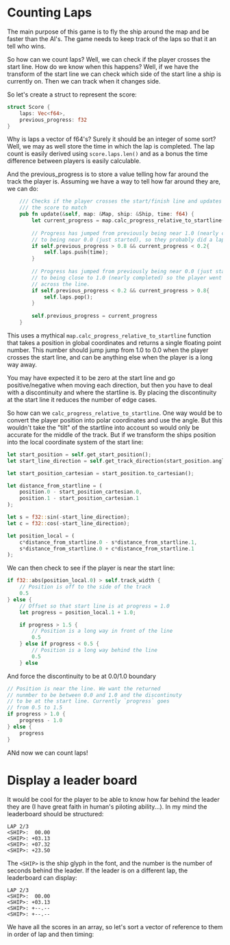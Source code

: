 # Counting Laps

The main purpose of this game is to fly the ship around the map and
be faster than the AI's. The game needs to keep track of the laps so
that it an tell who wins.

So how can we count laps? Well, we can check if the player crosses
the start line. How do we know when this happens? Well, if we have the
transform of the start line we can check which side of the start line
a ship is currently on. Then we can track when it changes side.

So let's create a struct to represent the score:
```rust
struct Score {
    laps: Vec<f64>,
    previous_progress: f32
}
```

Why is laps a vector of f64's? Surely it should be an integer of some
sort? Well, we may as well store the time in which the lap is completed.
The lap count is easily derived using `score.laps.len()` and as a bonus
the time difference between players is easily calculable.

And the previous_progress is to store a value telling how far around
the track the player is. Assuming we have a way to tell how far around
they are, we can do:

```rust
    /// Checks if the player crosses the start/finish line and updates
    /// the score to match
    pub fn update(&self, map: &Map, ship: &Ship, time: f64) {
        let current_progress = map.calc_progress_relative_to_startline((ship.position.x, ship.position.y));
        
        // Progress has jumped from previously being near 1.0 (nearly completed)
        // to being near 0.0 (just started), so they probably did a lap
        if self.previous_progress > 0.8 && current_progress < 0.2{
            self.laps.push(time);
        }
        
        // Progress has jumped from previously being near 0.0 (just started)
        // to being close to 1.0 (nearly completed) so the player went back
        // across the line.
        if self.previous_progress < 0.2 && current_progress > 0.8{
            self.laps.pop();
        }
        
        self.previous_progress = current_progress
    }
```

This uses a mythical `map.calc_progress_relative_to_startline` function that takes
a position in global coordinates and returns a single floating point
number. This number should jump jump from 1.0 to 0.0 when the player crosses the
start line, and can be anything else when the player is a long way away.

You may have expected it to be zero at the start line and go positive/negative when
moving each direction, but then you have to deal with a discontinuity and where the
startline is. By placing the discontinuity at the start line it reduces the number
of edge cases.

So how can we `calc_progress_relative_to_startline`. One way would be to convert
the player position into polar coordinates and use the angle. But this wouldn't
take the "tilt" of the startline into account so would only be accurate for the middle
of the track. But if we transform the ships position into the local coordinate
system of the start line:
```rust
let start_position = self.get_start_position();
let start_line_direction = self.get_track_direction(start_position.angle);

let start_position_cartesian = start_position.to_cartesian();

let distance_from_startline = (
    position.0 - start_position_cartesian.0,
    position.1 - start_position_cartesian.1
);

let s = f32::sin(-start_line_direction);
let c = f32::cos(-start_line_direction);

let position_local = (
    c*distance_from_startline.0 - s*distance_from_startline.1,
    s*distance_from_startline.0 + c*distance_from_startline.1
);
```

We can then check to see if the player is near the start line:

```rust
if f32::abs(position_local.0) > self.track_width {
    // Position is off to the side of the track
    0.5
} else {
    // Offset so that start line is at progress = 1.0
    let progress = position_local.1 + 1.0;

    if progress > 1.5 {
        // Position is a long way in front of the line
        0.5
    } else if progress < 0.5 {
        // Position is a long way behind the line
        0.5
    } else
```

And force the discontinuity to be at 0.0/1.0 boundary
```rust
// Position is near the line. We want the returned
// nunmber to be between 0.0 and 1.0 and the discontinuty
// to be at the start line. Currently `progress` goes
// from 0.5 to 1.5
if progress > 1.0 {
    progress - 1.0
} else {
    progress
}
```

ANd now we can count laps!

# Display a leader board
It would be cool for the player to be able to know how far behind the
leader they are (I have great faith in human's piloting ability...).
In my mind the leaderboard should be structured:
```
LAP 2/3
<SHIP>:  00.00
<SHIP>: +03.13
<SHIP>: +07.32
<SHIP>: +23.50

```
The `<SHIP>` is the ship glyph in the font, and the number is the number of
seconds behind the leader. If the leader is on a different lap, the leaderboard
can display:
```
LAP 2/3
<SHIP>:  00.00
<SHIP>: +03.13
<SHIP>: +--.--
<SHIP>: +--.--
```

We have all the scores in an array, so let's sort a vector of reference to them
in order of lap and then timing:
```

```

<canvas id="swoop_counting_laps"></canvas>


